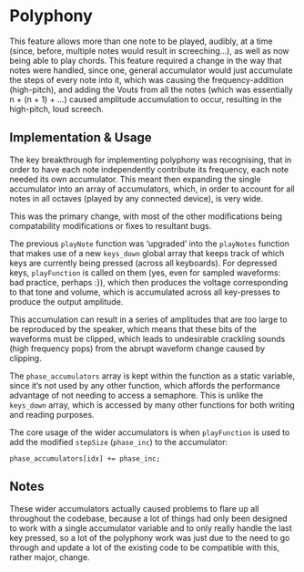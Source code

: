 # Polyphony

This feature allows more than one note to be played, audibly, at a time (since, before, multiple notes would result in screeching…), as well as now being able to play chords.
This feature required a change in the way that notes were handled, since one, general accumulator would just accumulate the steps of every note into it, which was causing the frequency-addition (high-pitch), and adding the Vouts from all the notes (which was essentially n + (n + 1) + …) caused amplitude accumulation to occur, resulting in the high-pitch, loud screech.

## Implementation & Usage

The key breakthrough for implementing polyphony was recognising, that in order to have each note independently contribute its frequency, each note needed its own accumulator. 
This meant then expanding the single accumulator into an array of accumulators, which, in order to account for all notes in all octaves (played by any connected device), is very wide.

This was the primary change, with most of the other modifications being compatability modifications or fixes to resultant bugs. 

The previous `playNote` function was ‘upgraded’ into the `playNotes` function that makes use of a new `keys_down` global array that keeps track of which keys are currently being pressed (across all keyboards). For depressed keys, `playFunction` is called on them (yes, even for sampled waveforms: bad practice, perhaps :}), which then produces the voltage corresponding to that tone and volume, which is accumulated across all key-presses to produce the output amplitude. 

This accumulation can result in a series of amplitudes that are too large to be reproduced by the speaker, which means that these bits of the waveforms must be clipped, which leads to undesirable crackling sounds (high frequency pops) from the abrupt waveform change caused by clipping.

The `phase_accumulators` array is kept within the function as a static variable, since it’s not used by any other function, which affords the performance advantage of not needing to access a semaphore. This is unlike the `keys_down` array, which is accessed by many other functions for both writing and reading purposes.

The core usage of the wider accumulators is when `playFunction` is used to add the modified `stepSize` (`phase_inc`) to the accumulator:


``phase_accumulators[idx] += phase_inc;``

## Notes

These wider accumulators actually caused problems to flare up all throughout the codebase, because a lot of things had only been designed to work with a single accumulator variable and to only really handle the last key pressed, so a lot of the polyphony work was just due to the need to go through and update a lot of the existing code to be compatible with this, rather major, change.

